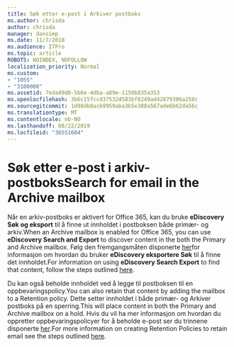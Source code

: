 ```yaml
---
title: Søk etter e-post i Arkiver postboks
ms.author: chrisda
author: chrisda
manager: dansimp
ms.date: 11/7/2018
ms.audience: ITPro
ms.topic: article
ROBOTS: NOINDEX, NOFOLLOW
localization_priority: Normal
ms.custom:
- "1055"
- "3100008"
ms.assetid: 7eda49d0-5b6e-4dba-a89e-1150b835a353
ms.openlocfilehash: 3b6c15fccd375324583bf8249ad42879306a258c
ms.sourcegitcommit: 1d98db8acb9959aba3b5e308a567ade6b62da56c
ms.translationtype: MT
ms.contentlocale: nb-NO
ms.lasthandoff: 08/22/2019
ms.locfileid: "36551604"
---
```

# <a name="search-for-email-in-the-archive-mailbox"></a><span data-ttu-id="02eb5-102">Søk etter e-post i arkiv-postboks</span><span class="sxs-lookup"><span data-stu-id="02eb5-102">Search for email in the Archive mailbox</span></span>

<span data-ttu-id="02eb5-103">Når en arkiv-postboks er aktivert for Office 365, kan du bruke **eDiscovery Søk og eksport** til å finne ut innholdet i postboksen både primær- og arkiv.</span><span class="sxs-lookup"><span data-stu-id="02eb5-103">When an Archive mailbox is enabled for Office 365, you can use **eDiscovery Search and Export** to discover content in the both the Primary and Archive mailbox.</span></span> <span data-ttu-id="02eb5-104">Følg den fremgangsmåten disponerte [her](https://docs.microsoft.com/office365/securitycompliance/export-search-results)for informasjon om hvordan du bruker **eDiscovery eksportere Søk** til å finne det innholdet.</span><span class="sxs-lookup"><span data-stu-id="02eb5-104">For information on using **eDiscovery Search Export** to find that content, follow the steps outlined [here](https://docs.microsoft.com/office365/securitycompliance/export-search-results).</span></span>
  
<span data-ttu-id="02eb5-105">Du kan også beholde innholdet ved å legge til postboksen til en oppbevaringspolicy.</span><span class="sxs-lookup"><span data-stu-id="02eb5-105">You can also retain that content by adding the mailbox to a Retention policy.</span></span> <span data-ttu-id="02eb5-106">Dette setter innholdet i både primær- og Arkiver postboks på en sperring.</span><span class="sxs-lookup"><span data-stu-id="02eb5-106">This will place content in both the Primary and Archive mailbox on a hold.</span></span> <span data-ttu-id="02eb5-107">Hvis du vil ha mer informasjon om hvordan du oppretter oppbevaringspolicyer for å beholde e-post ser du trinnene disponerte [her](https://docs.microsoft.com/Office365/securitycompliance/retention-policies).</span><span class="sxs-lookup"><span data-stu-id="02eb5-107">For more information on creating Retention Policies to retain email see the steps outlined [here](https://docs.microsoft.com/Office365/securitycompliance/retention-policies).</span></span>
  